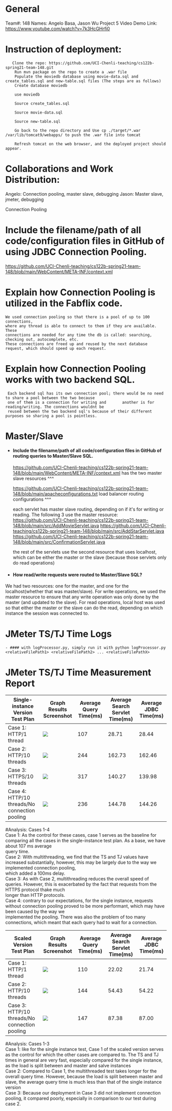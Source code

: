 # General

Team#: 148 Names: Angelo Basa, Jason Wu 
Project 5 Video Demo Link:
  https://www.youtube.com/watch?v=7k3HcGHrfi0

# Instruction of deployment:
       Clone the repo: https://github.com/UCI-Chenli-teaching/cs122b-spring21-team-148.git
        Run mvn package on the repo to create a .war file
        Populate the moviedb database using movie-data.sql and create_tables.sql and new-table.sql files (The steps are as follows)
        Create database moviedb

        use moviedb

        Source create_tables.sql

        Source movie-data.sql

        Source new-table.sql

        Go back to the repo directory and Use cp ./target/*.war /var/lib/tomcat9/webapps/ to push the .war file into tomcat

        Refresh tomcat on the web browser, and the deployed project should appear.

# Collaborations and Work Distribution:
Angelo: Connection pooling, master slave, debugging
Jason: Master slave, jmeter, debugging

Connection Pooling
# Include the filename/path of all code/configuration files in GitHub of using JDBC Connection Pooling.
  https://github.com/UCI-Chenli-teaching/cs122b-spring21-team-148/blob/main/WebContent/META-INF/context.xml
# Explain how Connection Pooling is utilized in the Fabflix code.
    We used connection pooling so that there is a pool of up to 100 connections, 
    where any thread is able to connect to them if they are available. These       
    connections are needed for any time the db is called: searching, checking out, autocomplete, etc. 
    These connections are freed up and reused by the next database request, which should speed up each request.
   #   Explain how Connection Pooling works with two backend SQL.
     Each backend sql has its own connection pool; there would be no need to share a pool between the two because 
     one of them is a connection for writing and       another is for reading/writing. The connections wouldnt be 
     reused between the two backend sql's because of their different purposes so sharing a pool is pointless.

# Master/Slave
- #### Include the filename/path of all code/configuration files in GitHub of routing queries to Master/Slave SQL.
    https://github.com/UCI-Chenli-teaching/cs122b-spring21-team-148/blob/main/WebContent/META-INF/context.xml
    has the two master slave resources ^^^
    
    https://github.com/UCI-Chenli-teaching/cs122b-spring21-team-148/blob/main/apacheconfigurations.txt
    load balancer routing configurations ^^^
    
    each servlet has master slave routing, depending on if it's for writing or reading. The following 3 use the master resource:
    https://github.com/UCI-Chenli-teaching/cs122b-spring21-team-148/blob/main/src/AddMovieServlet.java
    https://github.com/UCI-Chenli-teaching/cs122b-spring21-team-148/blob/main/src/AddStarServlet.java
    https://github.com/UCI-Chenli-teaching/cs122b-spring21-team-148/blob/main/src/ConfirmationServlet.java
    
    the rest of the servlets use the second resource that uses localhost, which can be either the master or the slave (because those servlets only do read operations)
    
- #### How read/write requests were routed to Master/Slave SQL?
We had two resources: one for the master, and one for the localhost(whether that was master/slave). For write operations, we used the master resource to ensure that any write operation was only done by the master (and updated to the slave). For read operations, local host was used so that either the master or the slave can do the read, depending on which instance the session was connected to.


# JMeter TS/TJ Time Logs
    - #### with logProcessor.py, simply run it with python logProcessor.py <relativeFilePath1> <relativeFilePath2> ... <relativeFilePathX> 

# JMeter TS/TJ Time Measurement Report

| **Single-instance Version Test Plan**          | **Graph Results Screenshot** | **Average Query Time(ms)** | **Average Search Servlet Time(ms)** | **Average JDBC Time(ms)** | 
|------------------------------------------------|------------------------------|----------------------------|-------------------------------------|---------------------------
| Case 1: HTTP/1 thread                          |  ![](https://github.com/UCI-Chenli-teaching/cs122b-spring21-team-148/blob/main/img/Single-instance%2C%20Single-threaded%2C%20HTTP%2C%20w%20Pooling.png)   | 107                        | 28.71                               | 28.44                     |
| Case 2: HTTP/10 threads                        | ![](https://github.com/UCI-Chenli-teaching/cs122b-spring21-team-148/blob/main/img/Single-instance%2C%20Multi-threaded%2C%20HTTP%2C%20w%20Pooling.png)   | 244                        | 162.73                              | 162.46                    | 
| Case 3: HTTPS/10 threads                       | ![](https://github.com/UCI-Chenli-teaching/cs122b-spring21-team-148/blob/main/img/Single-instance%2C%20Multi-threaded%2C%20HTTPS%2C%20w%20Pooling.png)   | 317                        | 140.27                              | 139.98                    | 
| Case 4: HTTP/10 threads/No connection pooling  | ![](https://github.com/UCI-Chenli-teaching/cs122b-spring21-team-148/blob/main/img/Single-instance%2C%20Multi-threaded%2C%20HTTP%2C%20wo%20Pooling.png)   | 236                        | 144.78                              | 144.26                    | 
    
#Analysis: Cases 1-4  
    Case 1: As the control for these cases, case 1 serves as the baseline for comparing all the cases in the single-instance test plan. As a base, we have about 107 ms average   
    query time.  
    Case 2: With multithreading, we find that the TS and TJ values have increased substantially, however, this may be largely due to the way we implemented connection pooling,   
    which added a 100ms delay.  
    Case 3: As with Case 2, multithreading reduces the overall speed of queries. However, this is exacerbated by the fact that requests from the HTTPS protocol thake much   
    longer than HTTP protocols.  
    Case 4: contrary to our expectations, for the single instance, requests without connection pooling proved to be more performant, which may have been caused by the way we  
    implemented the pooling. There was also the problem of too many connections, which meant that each query had to wait for a connection.
    
| **Scaled Version Test Plan**                   | **Graph Results Screenshot** | **Average Query Time(ms)** | **Average Search Servlet Time(ms)** | **Average JDBC Time(ms)** | 
|------------------------------------------------|------------------------------|----------------------------|-------------------------------------|---------------------------
| Case 1: HTTP/1 thread                          | ![](https://github.com/UCI-Chenli-teaching/cs122b-spring21-team-148/blob/main/img/Scaled%2C%20Single-threaded%2C%20HTTP%2C%20w%20pooling.png)   | 110                        | 22.02                               | 21.74                     |
| Case 2: HTTP/10 threads                        | ![](https://github.com/UCI-Chenli-teaching/cs122b-spring21-team-148/blob/main/img/Scaled%2C%20Multi-threaded%2C%20HTTP%2C%20w%20pooling.png)   | 144                        | 54.43                               | 54.22                     |
| Case 3: HTTP/10 threads/No connection pooling  | ![](https://github.com/UCI-Chenli-teaching/cs122b-spring21-team-148/blob/main/img/Scaled%2C%20Multi-threaded%2C%20HTTP%2C%20wo%20pooling.png)  | 147                        | 87.38                               | 87.00                     |

#Analysis: Cases 1-3  
Case 1: like for the single instance test, Case 1 of the scaled version serves as the control for which the other cases are compared to. The TS and TJ times in general are very fast, especially compared for the single instance, as the load is split between and master and salve instances  
Case 2: Compared to Case 1, the multithreaded test takes longer for the overall query time. However, because the load is split between master and slave, the average query time is much less than that of the single instance version  
Case 3: Because our deployment in Case 3 did not implement connection pooling, it compared poorly, especially in comparison to our test during case 2.  
    

